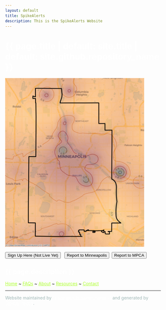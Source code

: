 ```yaml
---
layout: default
title: SpikeAlerts
description: This is the SpikeAlerts Website
---
```


<h1 class="project-name" style = "color:white">{{ page.title | default: site.title | default: site.github.repository_name }}</h1>

<img src="./figs/ExampleHazardIndex.png" alt="Example pm2.5 Hazard Index" class="responsive" width=450/> <!--width=500-->

<div class="button"><a href=""><button> Sign Up Here (Not Live Yet)</button></a> &nbsp;
 <a href="https://app.smartsheet.com/b/form/45e0e547ab9046d3aecbdfd9f73498a7"><button> Report to Minneapolis </button></a>&nbsp;
  <a href="https://netweb.pca.state.mn.us/private/CitizenComplaints.aspx?RequestedPage=ComplaintForm&task=ComplaintEntryTask"><button> Report to MPCA </button></a>
</div>


<h2 class="project-tagline" style = "color:white">{{ page.description }} </h2>

<span> <a href="./index" style = "color: GreenYellow">Home</a> ~ <a href="./pages/FAQs" style = "color: GreenYellow">FAQs</a> ~ <a href="./pages/about" style = "color: GreenYellow">About</a> ~ <a href="./pages/resources" style = "color: GreenYellow">Resources</a> ~ <a href="./pages/contact" style = "color: GreenYellow">Contact</a> </span>

<hr>

 <span style = "color: #a1b8b7"> Website maintained by <a href="{{ site.github.owner_url }}" style = "color:white">{{ site.github.owner_name }}</a> and generated by <a href="https://pages.github.com" style = "color:white">GitHub Pages</a>.</span>

